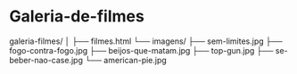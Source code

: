 # Galeria-de-filmes
galeria-filmes/
│
├── filmes.html
└── imagens/
    ├── sem-limites.jpg
    ├── fogo-contra-fogo.jpg
    ├── beijos-que-matam.jpg
    ├── top-gun.jpg
    ├── se-beber-nao-case.jpg
    └── american-pie.jpg
